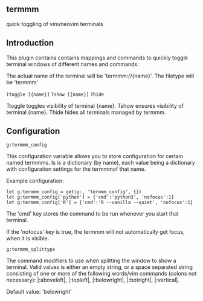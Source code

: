 termmm
---
quick toggling of vim/neovim terminals

Introduction
---

This plugin contains contains mappings and commands to quickly toggle terminal
windows of different names and commands.

The actual name of the terminal will be 'termmm://{name}'.
The filetype will be 'termmm'

`Ttoggle [{name}]`
`Tshow [{name}]`
`Thide`

Ttoggle toggles visibility of terminal {name}.
Tshow ensures visibility of terminal {name}.
Thide hides all terminals managed by termmm.

Configuration
---

`g:termmm_config`

This configuration variable allows you to store configuration for certain named
termmms. Is is a dictionary (by name), each value being a dictionary
with configuration settings for the termmmof that name.

Example configuration:

    let g:termmm_config = get(g:, 'termmm_config', {})
    let g:termmm_config['python'] = {'cmd':'python3', 'nofocus':1}
    let g:termmm_config['R'] = {'cmd':'R --vanilla --quiet', 'nofocus':1}


The 'cmd' key stores the command to be run whenever you start that terminal.

If the 'nofocus' key is true, the termmm will not automatically get focus,
when it is visible.

`g:termmm_splittype`

The command modifiers to use when splitting the window to show a terminal.
Valid values is either an empty string, or a space separated string consisting
of one or more of the following words/vim commands (colons not necessary):
|:aboveleft|, |:topleft|, |:belowright|, |:botright|, |:vertical|. 

Default value: 'belowright'
